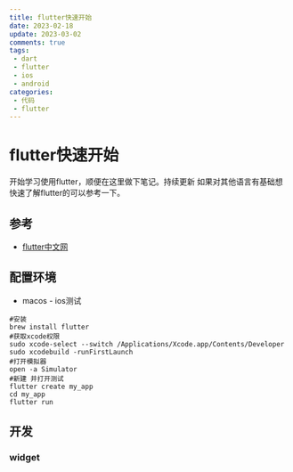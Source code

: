 ```yaml
---
title: flutter快速开始
date: 2023-02-18
update: 2023-03-02
comments: true
tags:
 - dart
 - flutter
 - ios
 - android
categories:
 - 代码
 - flutter
---
```


# flutter快速开始

 
开始学习使用flutter，顺便在这里做下笔记。持续更新
如果对其他语言有基础想快速了解flutter的可以参考一下。


## 参考

- [flutter中文网](https://flutter.cn/docs)

## 配置环境

- macos - ios测试

```shell
#安装
brew install flutter
#获取xcode权限
sudo xcode-select --switch /Applications/Xcode.app/Contents/Developer
sudo xcodebuild -runFirstLaunch
#打开模拟器
open -a Simulator
#新建 并打开测试
flutter create my_app
cd my_app
flutter run

```


## 开发

### widget

### 